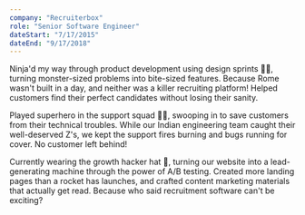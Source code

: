 ```yaml
---
company: "Recruiterbox"
role: "Senior Software Engineer"
dateStart: "7/17/2015"
dateEnd: "9/17/2018"
---
```

Ninja'd my way through product development using design sprints 🏃‍♂️, turning monster-sized problems into bite-sized features. Because Rome wasn't built in a day, and neither was a killer recruiting platform! Helped customers find their perfect candidates without losing their sanity.

Played superhero in the support squad 🦸‍♂️, swooping in to save customers from their technical troubles. While our Indian engineering team caught their well-deserved Z's, we kept the support fires burning and bugs running for cover. No customer left behind!

Currently wearing the growth hacker hat 🎯, turning our website into a lead-generating machine through the power of A/B testing. Created more landing pages than a rocket has launches, and crafted content marketing materials that actually get read. Because who said recruitment software can't be exciting?